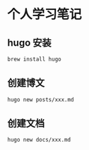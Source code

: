 # 个人学习笔记

## hugo 安装
```bash
brew install hugo
```

## 创建博文
```bash
hugo new posts/xxx.md
```

## 创建文档
```bash
hugo new docs/xxx.md
```